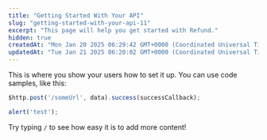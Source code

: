 ```yaml
---
title: "Getting Started With Your API"
slug: "getting-started-with-your-api-11"
excerpt: "This page will help you get started with Refund."
hidden: true
createdAt: "Mon Jan 20 2025 06:29:42 GMT+0000 (Coordinated Universal Time)"
updatedAt: "Tue Jan 21 2025 06:20:02 GMT+0000 (Coordinated Universal Time)"
---
```

This is where you show your users how to set it up. You can use code samples, like this:

```javascript
$http.post('/someUrl', data).success(successCallback);

alert('test');
```

Try typing `/` to see how easy it is to add more content!
